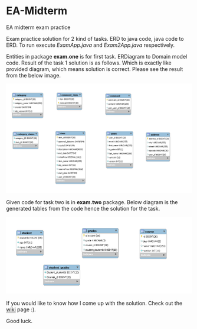 # EA-Midterm
EA midterm exam practice

Exam practice solution for 2 kind of tasks. ERD to java code, java code to ERD.
To run execute *ExamApp.java* and *Exam2App.java* respectively.

Entities in package **exam.one** is for first task. ERDiagram to Domain model code. Result of the task 1 solution is as follows. Which is exactly like provided diagram, which means solution is correct. Please see the result from the below image.

<img src="https://github.com/Davaabayar/EA-Midterm/blob/master/Exam1Result.PNG" alt="result1"/>

Given code for task two is in **exam.two** package. Below diagram is the generated tables from the code hence the solution for the task.

<img src="https://github.com/Davaabayar/EA-Midterm/blob/master/Exam2Result.PNG" alt="result2"/>

If you would like to know how I come up with the solution. Check out the <a href="https://github.com/Davaabayar/EA-Midterm/wiki" target="blank">wiki</a> page :).

Good luck.
